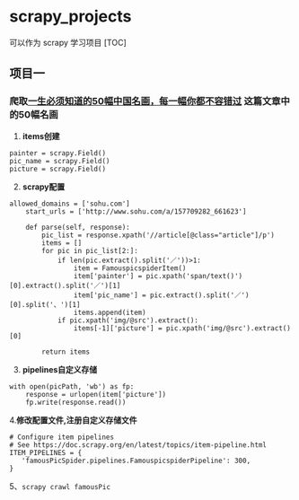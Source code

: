 # scrapy_projects
可以作为 scrapy 学习项目
[TOC]
## 项目一
### 爬取[一生必须知道的50幅中国名画，每一幅你都不容错过](http://www.sohu.com/a/157709282_661623) 这篇文章中的50幅名画

1. **items创建**

```
painter = scrapy.Field()
pic_name = scrapy.Field()
picture = scrapy.Field()
```

2. **scrapy配置**
```
allowed_domains = ['sohu.com']
    start_urls = ['http://www.sohu.com/a/157709282_661623']

    def parse(self, response):
        pic_list = response.xpath('//article[@class="article"]/p')
        items = []
        for pic in pic_list[2:]:
            if len(pic.extract().split('／'))>1: 
                item = FamouspicspiderItem()
                item['painter'] = pic.xpath('span/text()')[0].extract().split('／')[1]
                item['pic_name'] = pic.extract().split('／')[0].split('、')[1]
                items.append(item)
            if pic.xpath('img/@src').extract(): 
                items[-1]['picture'] = pic.xpath('img/@src').extract()[0]
            
        return items
```
3. **pipelines自定义存储**
```
with open(picPath, 'wb') as fp:
    response = urlopen(item['picture'])
    fp.write(response.read())
```
4.**修改配置文件,注册自定义存储文件**
```
# Configure item pipelines
# See https://doc.scrapy.org/en/latest/topics/item-pipeline.html
ITEM_PIPELINES = {
   'famousPicSpider.pipelines.FamouspicspiderPipeline': 300,
}
```
5、`scrapy crawl famousPic`